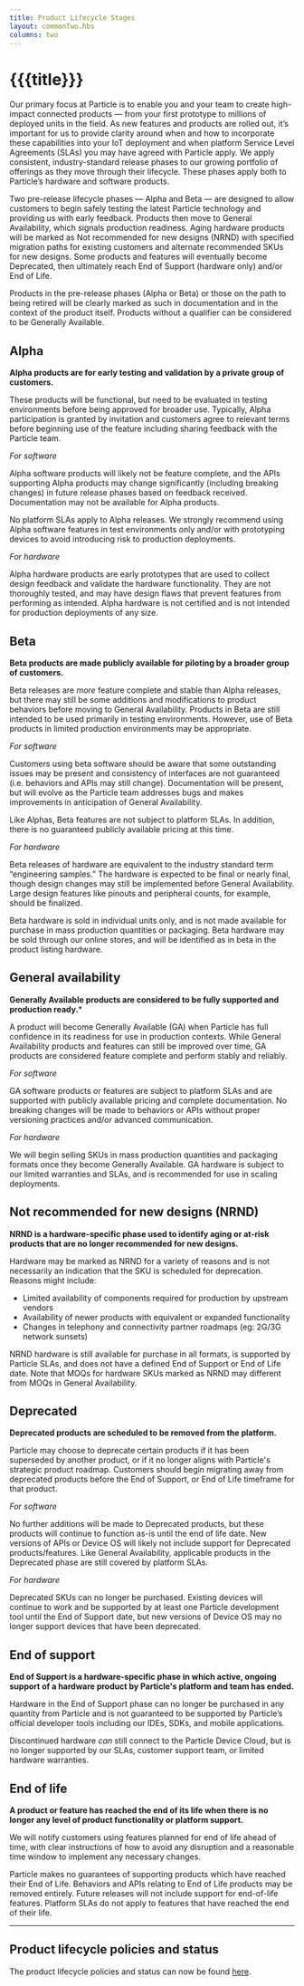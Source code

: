```yaml
---
title: Product Lifecycle Stages
layout: commonTwo.hbs
columns: two
---
```


# {{{title}}}

Our primary focus at Particle is to enable you and your team to create high-impact connected products — from your first prototype to millions of deployed units in the field. As new features and products are rolled out, it’s important for us to provide clarity around when and how to incorporate these capabilities into your IoT deployment and when platform Service Level Agreements (SLAs) you may have agreed with Particle apply. We apply consistent, industry-standard release phases to our growing portfolio of offerings as they move through their lifecycle. These phases apply both to Particle’s hardware and software products.

Two pre-release lifecycle phases — Alpha and Beta — are designed to allow customers to begin safely testing the latest Particle technology and providing us with early feedback. Products then move to General Availability, which signals production readiness. Aging hardware products will be marked as Not recommended for new designs (NRND) with specified migration paths for existing customers and alternate recommended SKUs for new designs. Some products and features will eventually become Deprecated, then ultimately reach End of Support (hardware only) and/or End of Life.

Products in the pre-release phases (Alpha or Beta) or those on the path to being retired will be clearly marked as such in documentation and in the context of the product itself. Products without a qualifier can be considered to be Generally Available.

## Alpha

**Alpha products are for early testing and validation by a private group of customers.**

These products will be functional, but need to be evaluated in testing environments before being approved for broader use. Typically, Alpha participation is granted by invitation and customers agree to relevant terms before beginning use of the feature including sharing feedback with the Particle team.

_For software_

Alpha software products will likely not be feature complete, and the APIs supporting Alpha products may change significantly (including breaking changes) in future release phases based on feedback received. Documentation may not be available for Alpha products.

No platform SLAs apply to Alpha releases. We strongly recommend using Alpha software features in test environments only and/or with prototyping devices to avoid introducing risk to production deployments.

_For hardware_

Alpha hardware products are early prototypes that are used to collect design feedback and validate the hardware functionality. They are not thoroughly tested, and may have design flaws that prevent features from performing as intended. Alpha hardware is not certified and is not intended for production deployments of any size.

## Beta

**Beta products are made publicly available for piloting by a broader group of customers.**

Beta releases are _more_ feature complete and stable than Alpha releases, but there may still be some additions and modifications to product behaviors before moving to General Availability. Products in Beta are still intended to be used primarily in testing environments. However, use of Beta products in limited production environments may be appropriate.

_For software_

Customers using beta software should be aware that some outstanding issues may be present and consistency of interfaces are not guaranteed (i.e. behaviors and APIs may still change). Documentation will be present, but will evolve as the Particle team addresses bugs and makes improvements in anticipation of General Availability.

Like Alphas, Beta features are not subject to platform SLAs. In addition, there is no guaranteed publicly available pricing at this time.

_For hardware_

Beta releases of hardware are equivalent to the industry standard term “engineering samples.” The hardware is expected to be final or nearly final, though design changes may still be implemented before General Availability. Large design features like pinouts and peripheral counts, for example, should be finalized.

Beta hardware is sold in individual units only, and is not made available for purchase in mass production quantities or packaging. Beta hardware may be sold through our online stores, and will be identified as in beta in the product listing hardware.

## General availability

**Generally Available products are considered to be fully supported and production ready.***

A product will become Generally Available (GA) when Particle has full confidence in its readiness for use in production contexts. While General Availability products and features can still be improved over time, GA products are considered feature complete and perform stably and reliably.

_For software_

GA software products or features are subject to platform SLAs and are supported with publicly available pricing and complete documentation. No breaking changes will be made to behaviors or APIs without proper versioning practices and/or advanced communication.

_For hardware_

We will begin selling SKUs in mass production quantities and packaging formats once they become Generally Available. GA hardware is subject to our limited warranties and SLAs, and is recommended for use in scaling deployments.

## Not recommended for new designs (NRND)

**NRND is a hardware-specific phase used to identify aging or at-risk products that are no longer recommended for new designs.** 

Hardware may be marked as NRND for a variety of reasons and is not necessarily an indication that the SKU is scheduled for deprecation. Reasons might include:

* Limited availability of components required for production by upstream vendors
* Availability of newer products with equivalent or expanded functionality
* Changes in telephony and connectivity partner roadmaps (eg: 2G/3G network sunsets)

NRND hardware is still available for purchase in all formats, is supported by Particle SLAs, and does not have a defined End of Support or End of Life date. Note that MOQs for hardware SKUs marked as NRND may different from MOQs in General Availability.

## Deprecated

**Deprecated products are scheduled to be removed from the platform.**

Particle may choose to deprecate certain products if it has been superseded by another product, or if it no longer aligns with Particle's strategic product roadmap. Customers should begin migrating away from deprecated products before the End of Support, or End of Life timeframe for that product.

_For software_

No further additions will be made to Deprecated products, but these products will continue to function as-is until the end of life date. New versions of APIs or Device OS will likely not include support for Deprecated products/features. Like General Availability, applicable products in the Deprecated phase are still covered by platform SLAs.

_For hardware_

Deprecated SKUs can no longer be purchased. Existing devices will continue to work and be supported by at least one Particle development tool until the End of Support date, but new versions of Device OS may no longer support devices that have been deprecated.

## End of support

**End of Support is a hardware-specific phase in which active, ongoing support of a hardware product by Particle's platform and team has ended.**

Hardware in the End of Support phase can no longer be purchased in any quantity from Particle and is not guaranteed to be supported by Particle’s official developer tools including our IDEs, SDKs, and mobile applications.

Discontinued hardware _can_ still connect to the Particle Device Cloud, but is no longer supported by our SLAs, customer support team, or limited hardware warranties.

## End of life

**A product or feature has reached the end of its life when there is no longer any level of product functionality or platform support.**

We will notify customers using features planned for end of life ahead of time, with clear instructions of how to avoid any disruption and a reasonable time window to implement any necessary changes.

Particle makes no guarantees of supporting products which have reached their End of Life. Behaviors and APIs relating to End of Life products may be removed entirely. Future releases will not include support for end-of-life features. Platform SLAs do not apply to features that have reached the end of their life.

---

## Product lifecycle policies and status

The product lifecycle policies and status can now be found [here](/reference/product-lifecycle/product-lifecycle-policy-status/).
